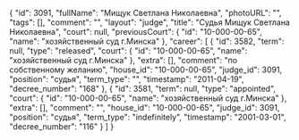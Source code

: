 {
    "id": 3091,
    "fullName": "Мищук Светлана Николаевна",
    "photoURL": "",
    "tags": [],
    "comment": "",
    "layout": "judge",
    "title": "Судья Мищук Светлана Николаевна",
    "court": null,
    "previousCourt": {
        "id": "10-000-00-65",
        "name": "хозяйственный суд г.Минска"
    },
    "career": [
        {
            "id": 3582,
            "term": null,
            "type": "released",
            "court": {
                "id": "10-000-00-65",
                "name": "хозяйственный суд г.Минска"
            },
            "extra": [],
            "comment": "по собственному желанию",
            "house_id": "10-000-00-65",
            "judge_id": 3091,
            "position": "судья",
            "term_type": "",
            "timestamp": "2011-04-19",
            "decree_number": "168"
        },
        {
            "id": 3581,
            "term": null,
            "type": "appointed",
            "court": {
                "id": "10-000-00-65",
                "name": "хозяйственный суд г.Минска"
            },
            "extra": [],
            "comment": "",
            "house_id": "10-000-00-65",
            "judge_id": 3091,
            "position": "судья",
            "term_type": "indefinitely",
            "timestamp": "2001-03-01",
            "decree_number": "116"
        }
    ]
}